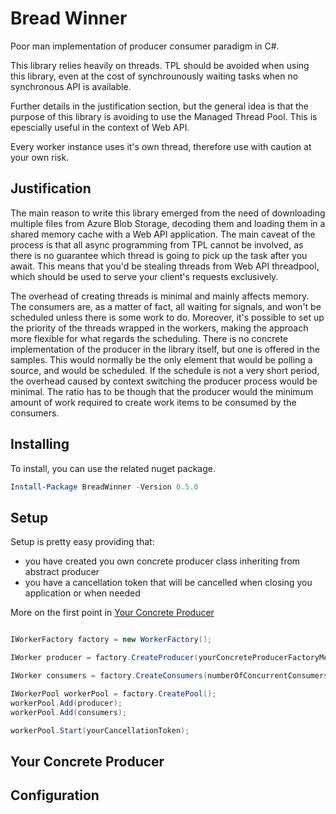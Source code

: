 # Bread Winner

Poor man implementation of producer consumer paradigm in C#.

This library relies heavily on threads. TPL should be avoided when using this library, even at the cost of synchrounously waiting tasks when no synchronous API is available. 

Further details in the justification section, but the general idea is that the purpose of this library is avoiding to use the Managed Thread Pool. This is epescially useful in the context of Web API.

Every worker instance uses it's own thread, therefore use with caution at your own risk.

## Justification

The main reason to write this library emerged from the need of downloading multiple files from Azure Blob Storage, decoding them and loading them in a shared memory cache with a Web API application. The main caveat of the process is that all async programming from TPL cannot be involved, as there is no guarantee which thread is going to pick up the task after you await. This means that you'd be stealing threads from Web API threadpool, which should be used to serve your client's requests exclusively.

The overhead of creating threads is minimal and mainly affects memory. The consumers are, as a matter of fact, all waiting for signals, and won't be scheduled unless there is some work to do. Moreover, it's possible to set up the priority of the threads wrapped in the workers, making the approach more flexible for what regards the scheduling. There is no concrete implementation of the producer in the library itself, but one is offered in the samples. This would normally be the only element that would be polling a source, and would be scheduled. If the schedule is not a very short period, the overhead caused by context switching the producer process would be minimal. The ratio has to be though that the producer would the minimum amount of work required to create work items to be consumed by the consumers.

## Installing

To install, you can use the related nuget package.
```powershell
Install-Package BreadWinner -Version 0.5.0
```
## Setup
Setup is pretty easy providing that:
* you have created you own concrete producer class inheriting from abstract producer
* you have a cancellation token that will be cancelled when closing you application or when needed

More on the first point in [Your Concrete Producer](#YourConcreteProducer)

```csharp

IWorkerFactory factory = new WorkerFactory();

IWorker producer = factory.CreateProducer(yourConcreteProducerFactoryMethod)

IWorker consumers = factory.CreateConsumers(numberOfConcurrentConsumers);

IWorkerPool workerPool = factory.CreatePool();
workerPool.Add(producer);
workerPool.Add(consumers);

workerPool.Start(yourCancellationToken);

```
## <a name="YourConcreteProducer"></a> Your Concrete Producer

## Configuration
